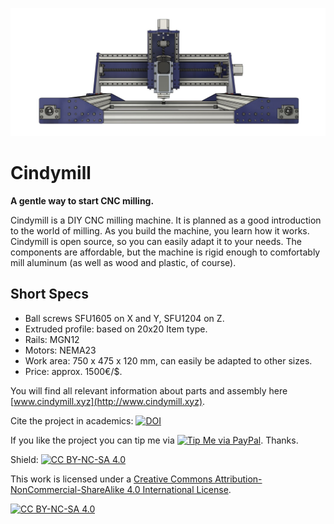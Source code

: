 ![Cindymill](cindymill_front_1.jpg)

# Cindymill
**A gentle way to start CNC milling.**

Cindymill is a DIY CNC milling machine. It is planned as a good introduction to the world of milling. As you build the machine, you learn how it works. Cindymill is open source, so you can easily adapt it to your needs. The components are affordable, but the machine is rigid enough to comfortably mill aluminum (as well as wood and plastic, of course). 

## Short Specs
- Ball screws SFU1605 on X and Y,  SFU1204 on Z.
- Extruded profile: based on 20x20 Item type.
- Rails: MGN12
- Motors: NEMA23
- Work area: 750 x 475 x 120 mm, can easily be adapted to other sizes.
- Price: approx. 1500€/$.

You will find all relevant information about parts and assembly here [www.cindymill.xyz](http://www.cindymill.xyz).

Cite the project in academics: <a href="https://doi.org/10.5281/zenodo.5118794"><img src="https://zenodo.org/badge/DOI/10.5281/zenodo.5118794.svg" alt="DOI"></a>

If you like the project you can tip me via [![Tip Me via PayPal](https://img.shields.io/badge/PayPal-tip%20me-green.svg?logo=paypal)](https://www.paypal.me/NikoPlath). Thanks. 

Shield: [![CC BY-NC-SA 4.0][cc-by-nc-sa-shield]][cc-by-nc-sa]

This work is licensed under a
[Creative Commons Attribution-NonCommercial-ShareAlike 4.0 International License][cc-by-nc-sa].

[![CC BY-NC-SA 4.0][cc-by-nc-sa-image]][cc-by-nc-sa]

[cc-by-nc-sa]: http://creativecommons.org/licenses/by-nc-sa/4.0/
[cc-by-nc-sa-image]: https://licensebuttons.net/l/by-nc-sa/4.0/88x31.png
[cc-by-nc-sa-shield]: https://img.shields.io/badge/License-CC%20BY--NC--SA%204.0-lightgrey.svg


